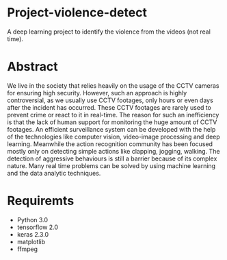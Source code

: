 # Project-violence-detect

A deep learning project to identify the violence from the videos (not real time).

# Abstract

We live in the society that relies heavily on the usage of the CCTV cameras for ensuring
high security. However, such an approach is highly controversial, as we usually
use CCTV footages, only hours or even days after the incident has occurred. These
CCTV footages are rarely used to prevent crime or react to it in real-time. The reason
for such an inefficiency is that the lack of human support for monitoring the huge
amount of CCTV footages. An efficient surveillance system can be developed with the
help of the technologies like computer vision, video-image processing and deep learning.
Meanwhile the action recognition community has been focused mostly only on
detecting simple actions like clapping, jogging, walking. The detection of aggressive
behaviours is still a barrier because of its complex nature. Many real time problems can
be solved by using machine learning and the data analytic techniques.

# Requiremts
* Python 3.0
* tensorflow 2.0
* keras 2.3.0
* matplotlib
* ffmpeg

